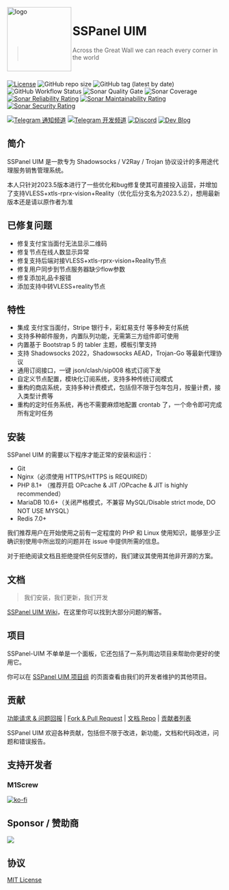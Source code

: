 <img src="public/images/uim-logo-round_192x192.png" alt="logo" width="150" height="150" align="left" />

<h1>SSPanel UIM</h1>

> Across the Great Wall we can reach every corner in the world

<br/>

[![License](https://img.shields.io/github/license/Anankke/SSPanel-Uim?style=flat-square)](https://github.com/Anankke/SSPanel-Uim/blob/dev/LICENSE)
![GitHub repo size](https://img.shields.io/github/repo-size/anankke/sspanel-uim?style=flat-square&color=328657)
![GitHub tag (latest by date)](https://img.shields.io/github/v/tag/Anankke/SSPanel-Uim?style=flat-square)
![GitHub Workflow Status](https://img.shields.io/github/actions/workflow/status/Anankke/SSPanel-Uim/lint.yml?branch=dev&label=lint&style=flat-square)
![Sonar Quality Gate](https://img.shields.io/sonar/quality_gate/sspanel-uim_SSPanel-Uim-Dev/dev?server=https%3A%2F%2Fsonarcloud.io&style=flat-square)
![Sonar Coverage](https://img.shields.io/sonar/coverage/sspanel-uim_SSPanel-Uim-Dev/dev?server=https%3A%2F%2Fsonarcloud.io&style=flat-square)
[![Sonar Reliability Rating](https://sonarcloud.io/api/project_badges/measure?project=sspanel-uim_SSPanel-Uim-Dev&metric=reliability_rating)](https://sonarcloud.io/summary/new_code?id=sspanel-uim_SSPanel-Uim-Dev)
[![Sonar Maintainability Rating](https://sonarcloud.io/api/project_badges/measure?project=sspanel-uim_SSPanel-Uim-Dev&metric=sqale_rating)](https://sonarcloud.io/summary/new_code?id=sspanel-uim_SSPanel-Uim-Dev)
[![Sonar Security Rating](https://sonarcloud.io/api/project_badges/measure?project=sspanel-uim_SSPanel-Uim-Dev&metric=security_rating)](https://sonarcloud.io/summary/new_code?id=sspanel-uim_SSPanel-Uim-Dev)

[![Telegram 通知频道](https://img.shields.io/badge/Telegram-通知频道-blue?style=flat-square)](https://t.me/sspanel_uim)
[![Telegram 开发频道](https://img.shields.io/badge/Telegram-开发频道-blue?style=flat-square)](https://t.me/sspanel_uim_dev)
[![Discord](https://img.shields.io/discord/1049692075085549600?label=Discord&style=flat-square)](https://discord.gg/A7uFKCvf8V)
[![Dev Blog](https://img.shields.io/badge/Blog-Dev-blue?style=flat-square)](https://blog.sspanel.org)

## 简介

SSPanel UIM 是一款专为 Shadowsocks / V2Ray / Trojan 协议设计的多用途代理服务销售管理系统。

本人只针对2023.5版本进行了一些优化和bug修复使其可直接投入运营，并增加了支持VLESS+xtls-rprx-vision+Reality（优化后分支名为2023.5.2），想用最新版本还是请以原作者为准

## 已修复问题

- 修复支付宝当面付无法显示二维码
- 修复节点在线人数显示异常
- 修复支持后端对接VLESS+xtls-rprx-vision+Reality节点
- 修复用户同步到节点服务器缺少flow参数
- 修复添加礼品卡报错
- 添加支持中转VLESS+reality节点

## 特性

- 集成 支付宝当面付，Stripe 银行卡，彩虹易支付 等多种支付系统
- 支持多种邮件服务，内置队列功能，无需第三方组件即可使用
- 内置基于 Bootstrap 5 的 tabler 主题，模板引擎支持
- 支持 Shadowsocks 2022，Shadowsocks AEAD，Trojan-Go 等最新代理协议
- 通用订阅接口，一键 json/clash/sip008 格式订阅下发
- 自定义节点配置，模块化订阅系统，支持多种传统订阅模式
- 重构的商店系统，支持多种计费模式，包括但不限于包年包月，按量计费，接入类型计费等
- 重构的定时任务系统，再也不需要麻烦地配置 crontab 了，一个命令即可完成所有定时任务

## 安装

SSPanel UIM 的需要以下程序才能正常的安装和运行：

- Git
- Nginx（必须使用 HTTPS/HTTPS is REQUIRED）
- PHP 8.1+ （推荐开启 OPcache & JIT /OPcache & JIT is highly recommended）
- MariaDB 10.6+（关闭严格模式，不兼容 MySQL/Disable strict mode, DO NOT USE MYSQL）
- Redis 7.0+

我们推荐用户在开始使用之前有一定程度的 PHP 和 Linux 使用知识，能够至少正确识别使用中所出现的问题并在 issue 中提供所需的信息。

对于拒绝阅读文档且拒绝提供任何反馈的，我们建议其使用其他非开源的方案。

## 文档

> 我们安装，我们更新，我们开发

[SSPanel UIM Wiki](https://wiki.sspanel.org)，在这里你可以找到大部分问题的解答。

## 项目

SSPanel-UIM 不单单是一个面板，它还包括了一系列周边项目来帮助你更好的使用它。

你可以在 [SSPanel UIM 项目组](https://github.com/sspanel-uim) 的页面查看由我们的开发者维护的其他项目。

## 贡献

[功能请求 & 问题回报](https://github.com/Anankke/SSPanel-Uim/issues/new) | [Fork & Pull Request](https://github.com/Anankke/SSPanel-Uim/fork) | [文档 Repo](https://github.com/sspanel-uim/Wiki) | [贡献者列表](https://wiki.sspanel.org/#/contributors)

SSPanel UIM 欢迎各种贡献，包括但不限于改进，新功能，文档和代码改进，问题和错误报告。

## 支持开发者

### M1Screw

[![ko-fi](https://ko-fi.com/img/githubbutton_sm.svg)](https://ko-fi.com/O5O850UEH)

## Sponsor / 赞助商

[![](.github/jetbrains.png)](https://www.jetbrains.com/?from=SSPanel-UIM)

## 协议

[MIT License](blob/dev/LICENSE)
